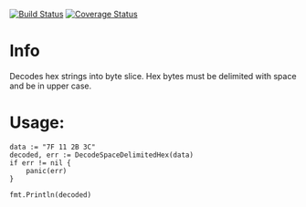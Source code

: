 [![Build Status](https://travis-ci.org/kaxap/hex2bytes.svg?branch=master)](https://travis-ci.org/kaxap/hex2bytes)
[![Coverage Status](https://coveralls.io/repos/github/kaxap/hex2bytes/badge.svg)](https://coveralls.io/github/kaxap/hex2bytes)

# Info

Decodes hex strings into byte slice. Hex bytes must be delimited with space and be in upper case.

# Usage:

```golang
data := "7F 11 2B 3C"
decoded, err := DecodeSpaceDelimitedHex(data)
if err != nil {
    panic(err)
}

fmt.Println(decoded)
```
